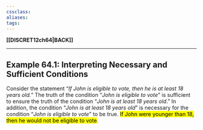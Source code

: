 ```yaml
---
cssclass:
aliases:
tags:
---
```

**[[DISCRET12ch64|BACK]]**

---
## Example 64.1: Interpreting Necessary and Sufficient Conditions
Consider the statement “*If John is eligible to vote, then he is at least 18 years old.*” The truth of the condition “*John is eligible to vote*” is sufficient to ensure the truth of the condition “*John is at least 18 years old*.” In addition, the condition “*John is at least 18 years old*” is necessary for the condition “*John is eligible to vote*” to be true. <mark class="hltr-lightgreen">If John were younger than 18, then he would not be eligible to vote</mark>.
